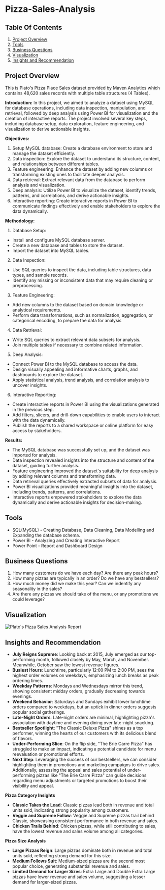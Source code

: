 # Pizza-Sales-Analysis

## Table Of Contents

1. [Project Overview](#project-overview)
2. [Tools](#tools)
3. [Business Questions](#business-questions)
4. [Visualization](#visualization)
5. [Insights and Recommendation](#insights-and-recommendation)


## Project Overview
This is Plato's Pizza Place Sales dataset provided by Maven Analytics which contains 48,620 sales records with multiple table structures (4 Tables).

**Introduction:**
In this project, we aimed to analyze a dataset using MySQL for database operations, including data inspection, manipulation, and retrieval, followed by deep analysis using Power BI for visualization and the creation of interactive reports. The project involved several key steps, including database setup, data exploration, feature engineering, and visualization to derive actionable insights.

**Objectives:**
1. Setup MySQL database: Create a database environment to store and manage the dataset efficiently.
2. Data inspection: Explore the dataset to understand its structure, content, and relationships between different tables.
3. Feature engineering: Enhance the dataset by adding new columns or transforming existing ones to facilitate deeper analysis.
4. Data retrieval: Extract relevant data from the database to perform analysis and visualization.
5. Deep analysis: Utilize Power BI to visualize the dataset, identify trends, patterns, and correlations, and derive actionable insights.
6. Interactive reporting: Create interactive reports in Power BI to communicate findings effectively and enable stakeholders to explore the data dynamically.

**Methodology:**
1. Database Setup:
* Install and configure MySQL database server.
* Create a new database and tables to store the dataset.
* Import the dataset into MySQL tables.

2. Data Inspection:
* Use SQL queries to inspect the data, including table structures, data types, and sample records.
* Identify any missing or inconsistent data that may require cleaning or preprocessing.

3. Feature Engineering:
* Add new columns to the dataset based on domain knowledge or analytical requirements.
* Perform data transformations, such as normalization, aggregation, or categorical encoding, to prepare the data for analysis.

4. Data Retrieval:
* Write SQL queries to extract relevant data subsets for analysis.
* Join multiple tables if necessary to combine related information.

5. Deep Analysis:
* Connect Power BI to the MySQL database to access the data.
* Design visually appealing and informative charts, graphs, and dashboards to explore the dataset.
* Apply statistical analysis, trend analysis, and correlation analysis to uncover insights.

6. Interactive Reporting:
* Create interactive reports in Power BI using the visualizations generated in the previous step.
* Add filters, slicers, and drill-down capabilities to enable users to interact with the data dynamically.
* Publish the reports to a shared workspace or online platform for easy access by stakeholders.

**Results:**
* The MySQL database was successfully set up, and the dataset was imported for analysis.
* Data inspection revealed insights into the structure and content of the dataset, guiding further analysis.
* Feature engineering improved the dataset's suitability for deep analysis by adding relevant columns and transforming data.
* Data retrieval queries effectively extracted subsets of data for analysis.
* Power BI visualizations provided meaningful insights into the dataset, including trends, patterns, and correlations.
* Interactive reports empowered stakeholders to explore the data dynamically and derive actionable insights for decision-making.















## Tools
* SQL(MySQL) - Creating Database, Data Cleaning, Data Modelling and Expanding the database schema.
* Power BI - Analyzing and Creating Interactive Report
* Power Point - Report and Dashboard Design

## Business Questions
1. How many customers do we have each day? Are there any peak hours? 
2. How many pizzas are typically in an order? Do we have any bestsellers?
3. How much money did we make this year? Can we indentify any seasonality in the sales?
4. Are there any pizzas we should take of the menu, or any promotions we could leverage? 

## Visualization
![Plato's Pizza Sales Analysis Report](https://github.com/Zay-Yar-Htay/Pizza-Sales-Analysis/assets/157587547/e3c50516-5861-41fb-98d4-d6165a4cdef0)


## Insights and Recommendation
* **July Reigns Supreme**: Looking back at 2015, July emerged as our top-performing month, followed closely by May, March, and November. Meanwhile, October saw the lowest revenue figures.
* **Busiest Hours**: Lunchtime, particularly 12:00 PM to 2:00 PM, sees the highest order volumes on weekdays, emphasizing lunch breaks as peak ordering times.
* **Weekday Patterns**: Mondays and Wednesdays mirror this trend, showing consistent midday orders, gradually decreasing towards evenings.
* **Weekend Behavior**: Saturdays and Sundays exhibit lower lunchtime orders compared to weekdays, but an uptick in dinner orders suggests popular social gatherings.
* **Late-Night Orders**: Late-night orders are minimal, highlighting pizza's association with daytime and evening dining over late-night snacking.
* **Bestseller Spotlight**: "The Classic Deluxe Pizza" shines as a top performer, winning the hearts of our customers with its delicious blend of flavors.
* **Under-Performing Slice**: On the flip side, "The Brie Carre Pizza" has struggled to make an impact, indicating a potential candidate for menu reevaluation or promotional efforts.
* **Next Step**: Leveraging the success of our bestsellers, we can consider highlighting them in promotions and marketing campaigns to drive sales. Additionally, assessing the appeal and sales potential of under-performing pizzas like "The Brie Carre Pizza" can guide decisions regarding menu adjustments or targeted promotions to boost their visibility and appeal.

**Pizza Category Insights**
* **Classic Takes the Lead**: Classic pizzas lead both in revenue and total units sold, indicating strong popularity among customers.
* **Veggie and Supreme Follow**: Veggie and Supreme pizzas trail behind Classic, showcasing consistent performance in both revenue and sales.
* **Chicken Trails Behind**: Chicken pizzas, while still contributing to sales, have the lowest revenue and sales volume among all categories.

**Pizza Size Analysis**
* **Large Pizzas Reign**: Large pizzas dominate both in revenue and total units sold, reflecting strong demand for this size.
* **Medium Follows Suit**: Medium-sized pizzas are the second most popular choice, generating substantial revenue and sales.
* **Limited Demand for Larger Sizes**: Extra Large and Double Extra Large pizzas have lower revenue and sales volume, suggesting a lesser demand for larger-sized pizzas.
